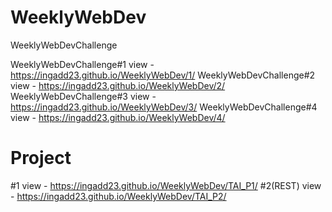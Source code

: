 # WeeklyWebDev
WeeklyWebDevChallenge

WeeklyWebDevChallenge#1 view - https://ingadd23.github.io/WeeklyWebDev/1/
WeeklyWebDevChallenge#2 view - https://ingadd23.github.io/WeeklyWebDev/2/
WeeklyWebDevChallenge#3 view - https://ingadd23.github.io/WeeklyWebDev/3/
WeeklyWebDevChallenge#4 view - https://ingadd23.github.io/WeeklyWebDev/4/


# Project

#1 view - https://ingadd23.github.io/WeeklyWebDev/TAI_P1/
#2(REST) view - https://ingadd23.github.io/WeeklyWebDev/TAI_P2/
